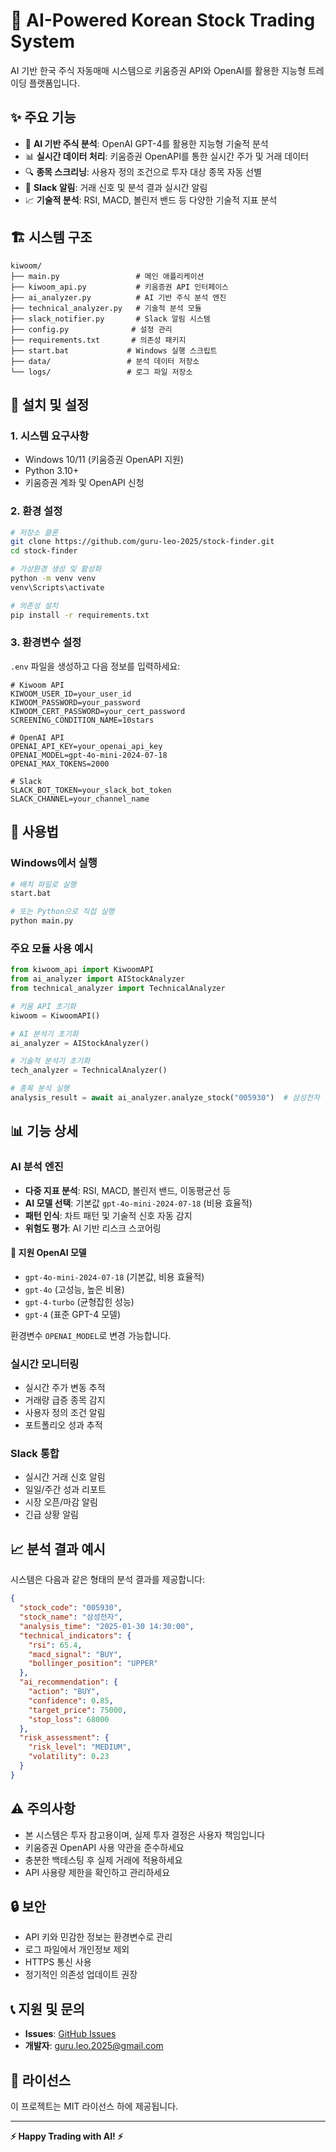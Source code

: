 # 🚀 AI-Powered Korean Stock Trading System

AI 기반 한국 주식 자동매매 시스템으로 키움증권 API와 OpenAI를 활용한 지능형 트레이딩 플랫폼입니다.

## ✨ 주요 기능

- 🤖 **AI 기반 주식 분석**: OpenAI GPT-4를 활용한 지능형 기술적 분석
- 📊 **실시간 데이터 처리**: 키움증권 OpenAPI를 통한 실시간 주가 및 거래 데이터
- 🔍 **종목 스크리닝**: 사용자 정의 조건으로 투자 대상 종목 자동 선별
- 📱 **Slack 알림**: 거래 신호 및 분석 결과 실시간 알림
- 📈 **기술적 분석**: RSI, MACD, 볼린저 밴드 등 다양한 기술적 지표 분석

## 🏗️ 시스템 구조

```
kiwoom/
├── main.py                 # 메인 애플리케이션
├── kiwoom_api.py           # 키움증권 API 인터페이스
├── ai_analyzer.py          # AI 기반 주식 분석 엔진
├── technical_analyzer.py   # 기술적 분석 모듈
├── slack_notifier.py       # Slack 알림 시스템
├── config.py              # 설정 관리
├── requirements.txt       # 의존성 패키지
├── start.bat             # Windows 실행 스크립트
├── data/                 # 분석 데이터 저장소
└── logs/                 # 로그 파일 저장소
```

## 🔧 설치 및 설정

### 1. 시스템 요구사항
- Windows 10/11 (키움증권 OpenAPI 지원)
- Python 3.10+
- 키움증권 계좌 및 OpenAPI 신청

### 2. 환경 설정

```bash
# 저장소 클론
git clone https://github.com/guru-leo-2025/stock-finder.git
cd stock-finder

# 가상환경 생성 및 활성화
python -m venv venv
venv\Scripts\activate

# 의존성 설치
pip install -r requirements.txt
```

### 3. 환경변수 설정

`.env` 파일을 생성하고 다음 정보를 입력하세요:

```env
# Kiwoom API
KIWOOM_USER_ID=your_user_id
KIWOOM_PASSWORD=your_password
KIWOOM_CERT_PASSWORD=your_cert_password
SCREENING_CONDITION_NAME=10stars

# OpenAI API
OPENAI_API_KEY=your_openai_api_key
OPENAI_MODEL=gpt-4o-mini-2024-07-18
OPENAI_MAX_TOKENS=2000

# Slack
SLACK_BOT_TOKEN=your_slack_bot_token
SLACK_CHANNEL=your_channel_name
```

## 🚀 사용법

### Windows에서 실행
```bash
# 배치 파일로 실행
start.bat

# 또는 Python으로 직접 실행
python main.py
```

### 주요 모듈 사용 예시

```python
from kiwoom_api import KiwoomAPI
from ai_analyzer import AIStockAnalyzer
from technical_analyzer import TechnicalAnalyzer

# 키움 API 초기화
kiwoom = KiwoomAPI()

# AI 분석기 초기화
ai_analyzer = AIStockAnalyzer()

# 기술적 분석기 초기화
tech_analyzer = TechnicalAnalyzer()

# 종목 분석 실행
analysis_result = await ai_analyzer.analyze_stock("005930")  # 삼성전자
```

## 📊 기능 상세

### AI 분석 엔진
- **다중 지표 분석**: RSI, MACD, 볼린저 밴드, 이동평균선 등
- **AI 모델 선택**: 기본값 `gpt-4o-mini-2024-07-18` (비용 효율적)
- **패턴 인식**: 차트 패턴 및 기술적 신호 자동 감지
- **위험도 평가**: AI 기반 리스크 스코어링

#### 📝 지원 OpenAI 모델
- `gpt-4o-mini-2024-07-18` (기본값, 비용 효율적)
- `gpt-4o` (고성능, 높은 비용)
- `gpt-4-turbo` (균형잡힌 성능)
- `gpt-4` (표준 GPT-4 모델)

환경변수 `OPENAI_MODEL`로 변경 가능합니다.

### 실시간 모니터링
- 실시간 주가 변동 추적
- 거래량 급증 종목 감지
- 사용자 정의 조건 알림
- 포트폴리오 성과 추적

### Slack 통합
- 실시간 거래 신호 알림
- 일일/주간 성과 리포트
- 시장 오픈/마감 알림
- 긴급 상황 알림

## 📈 분석 결과 예시

시스템은 다음과 같은 형태의 분석 결과를 제공합니다:

```json
{
  "stock_code": "005930",
  "stock_name": "삼성전자",
  "analysis_time": "2025-01-30 14:30:00",
  "technical_indicators": {
    "rsi": 65.4,
    "macd_signal": "BUY",
    "bollinger_position": "UPPER"
  },
  "ai_recommendation": {
    "action": "BUY",
    "confidence": 0.85,
    "target_price": 75000,
    "stop_loss": 68000
  },
  "risk_assessment": {
    "risk_level": "MEDIUM",
    "volatility": 0.23
  }
}
```

## ⚠️ 주의사항

- 본 시스템은 투자 참고용이며, 실제 투자 결정은 사용자 책임입니다
- 키움증권 OpenAPI 사용 약관을 준수하세요
- 충분한 백테스팅 후 실제 거래에 적용하세요
- API 사용량 제한을 확인하고 관리하세요

## 🔒 보안

- API 키와 민감한 정보는 환경변수로 관리
- 로그 파일에서 개인정보 제외
- HTTPS 통신 사용
- 정기적인 의존성 업데이트 권장

## 📞 지원 및 문의

- **Issues**: [GitHub Issues](https://github.com/guru-leo-2025/stock-finder/issues)
- **개발자**: guru.leo.2025@gmail.com

## 📄 라이선스

이 프로젝트는 MIT 라이선스 하에 제공됩니다.

---
**⚡ Happy Trading with AI! ⚡**